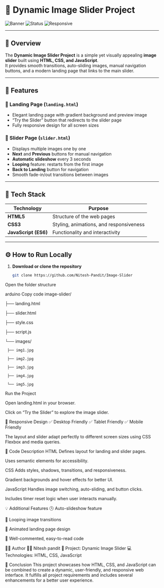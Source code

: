# 🌟 Dynamic Image Slider Project

![Banner](https://img.shields.io/badge/HTML-CSS-JavaScript-orange?style=for-the-badge)
![Status](https://img.shields.io/badge/Status-Completed-success?style=for-the-badge)
![Responsive](https://img.shields.io/badge/Responsive-Yes-blue?style=for-the-badge)

---

## 📘 Overview

The **Dynamic Image Slider Project** is a simple yet visually appealing **image slider** built using **HTML, CSS, and JavaScript**.  
It provides smooth transitions, auto-sliding images, manual navigation buttons, and a modern landing page that links to the main slider.

---

## 🧠 Features

### 🔹 Landing Page (`landing.html`)
- Elegant landing page with gradient background and preview image  
- “Try the Slider” button that redirects to the slider page  
- Fully responsive design for all screen sizes  

### 🔹 Slider Page (`slider.html`)
- Displays multiple images one by one  
- **Next** and **Previous** buttons for manual navigation  
- **Automatic slideshow** every 3 seconds  
- **Looping** feature: restarts from the first image  
- **Back to Landing** button for navigation  
- Smooth fade-in/out transitions between images  

---

## 🧩 Tech Stack

| Technology | Purpose |
|-------------|----------|
| **HTML5** | Structure of the web pages |
| **CSS3** | Styling, animations, and responsiveness |
| **JavaScript (ES6)** | Functionality and interactivity |

---

## ⚙️ How to Run Locally

1. **Download or clone the repository**
   ```bash
   git clone https://github.com/Nitesh-Pandit/Image-Slider
Open the folder structure

arduino
Copy code
image-slider/

├── landing.html

├── slider.html

├── style.css

├── script.js

└── images/

     ├── img1.jpg
     
     ├── img2.jpg
     
     ├── img3.jpg
     
     ├── img4.jpg
     
     └── img5.jpg
     
Run the Project

Open landing.html in your browser.

Click on “Try the Slider” to explore the image slider.

📱 Responsive Design
✅ Desktop Friendly
✅ Tablet Friendly
✅ Mobile Friendly

The layout and slider adapt perfectly to different screen sizes using CSS Flexbox and media queries.

🧾 Code Description
HTML
Defines layout for landing and slider pages.

Uses semantic elements for accessibility.

CSS
Adds styles, shadows, transitions, and responsiveness.

Gradient backgrounds and hover effects for better UI.

JavaScript
Handles image switching, auto-sliding, and button clicks.

Includes timer reset logic when user interacts manually.

💡 Additional Features
🕒 Auto-slideshow feature

🔁 Looping image transitions

🎨 Animated landing page design

💬 Well-commented, easy-to-read code

🧑‍💻 Author
👩‍💻 Nitesh pandit
📍 Project: Dynamic Image Slider
💻 Technologies: HTML, CSS, JavaScript

🏁 Conclusion
This project showcases how HTML, CSS, and JavaScript can be combined to create a dynamic, user-friendly, and responsive web interface.
It fulfills all project requirements and includes several enhancements for a better user experience.
